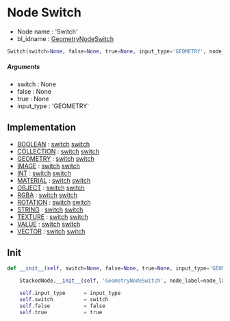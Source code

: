 # Node Switch

- Node name : 'Switch'
- bl_idname : [GeometryNodeSwitch](https://docs.blender.org/api/current/bpy.types.GeometryNodeSwitch.html)


``` python
Switch(switch=None, false=None, true=None, input_type='GEOMETRY', node_label=None, node_color=None)
```
##### Arguments

- switch : None
- false : None
- true : None
- input_type : 'GEOMETRY'

## Implementation

- [BOOLEAN](/docs/GeoNodes/BOOLEAN.md) : [switch](/docs/GeoNodes/BOOLEAN.md#switch) [switch](/docs/GeoNodes/BOOLEAN.md#switch)
- [COLLECTION](/docs/GeoNodes/COLLECTION.md) : [switch](/docs/GeoNodes/COLLECTION.md#switch) [switch](/docs/GeoNodes/COLLECTION.md#switch)
- [GEOMETRY](/docs/GeoNodes/GEOMETRY.md) : [switch](/docs/GeoNodes/GEOMETRY.md#switch) [switch](/docs/GeoNodes/GEOMETRY.md#switch)
- [IMAGE](/docs/GeoNodes/IMAGE.md) : [switch](/docs/GeoNodes/IMAGE.md#switch) [switch](/docs/GeoNodes/IMAGE.md#switch)
- [INT](/docs/GeoNodes/INT.md) : [switch](/docs/GeoNodes/INT.md#switch) [switch](/docs/GeoNodes/INT.md#switch)
- [MATERIAL](/docs/GeoNodes/MATERIAL.md) : [switch](/docs/GeoNodes/MATERIAL.md#switch) [switch](/docs/GeoNodes/MATERIAL.md#switch)
- [OBJECT](/docs/GeoNodes/OBJECT.md) : [switch](/docs/GeoNodes/OBJECT.md#switch) [switch](/docs/GeoNodes/OBJECT.md#switch)
- [RGBA](/docs/GeoNodes/RGBA.md) : [switch](/docs/GeoNodes/RGBA.md#switch) [switch](/docs/GeoNodes/RGBA.md#switch)
- [ROTATION](/docs/GeoNodes/ROTATION.md) : [switch](/docs/GeoNodes/ROTATION.md#switch) [switch](/docs/GeoNodes/ROTATION.md#switch)
- [STRING](/docs/GeoNodes/STRING.md) : [switch](/docs/GeoNodes/STRING.md#switch) [switch](/docs/GeoNodes/STRING.md#switch)
- [TEXTURE](/docs/GeoNodes/TEXTURE.md) : [switch](/docs/GeoNodes/TEXTURE.md#switch) [switch](/docs/GeoNodes/TEXTURE.md#switch)
- [VALUE](/docs/GeoNodes/VALUE.md) : [switch](/docs/GeoNodes/VALUE.md#switch) [switch](/docs/GeoNodes/VALUE.md#switch)
- [VECTOR](/docs/GeoNodes/VECTOR.md) : [switch](/docs/GeoNodes/VECTOR.md#switch) [switch](/docs/GeoNodes/VECTOR.md#switch)

## Init

``` python
def __init__(self, switch=None, false=None, true=None, input_type='GEOMETRY', node_label=None, node_color=None):

    StackedNode.__init__(self, 'GeometryNodeSwitch', node_label=node_label, node_color=node_color)

    self.input_type      = input_type
    self.switch          = switch
    self.false           = false
    self.true            = true
```

